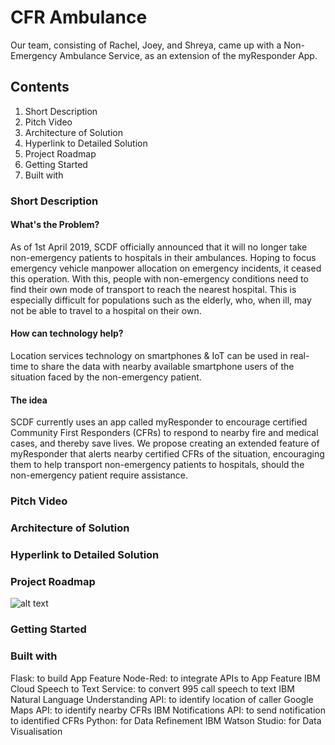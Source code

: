 # CFR Ambulance
Our team, consisting of Rachel, Joey, and Shreya, came up with a Non-Emergency Ambulance Service, as an extension of the myResponder App.

## Contents

1. Short Description
2. Pitch Video
3. Architecture of Solution
4. Hyperlink to Detailed Solution
5. Project Roadmap
6. Getting Started
7. Built with

### Short Description

#### What's the Problem?

As of 1st April 2019, SCDF officially announced that it will no longer take non-emergency patients to hospitals in their ambulances. Hoping to focus emergency vehicle manpower allocation on emergency incidents, it ceased this operation. With this, people with non-emergency conditions need to find their own mode of transport to reach the nearest hospital. This is especially difficult for populations such as the elderly, who, when ill, may not be able to travel to a hospital on their own.

#### How can technology help?

Location services technology on smartphones & IoT can be used in real-time to share the data with nearby available smartphone users of the situation faced by the non-emergency patient.

#### The idea

SCDF currently uses an app called myResponder to encourage certified Community First Responders (CFRs) to respond to nearby fire and medical cases, and thereby save lives. We propose creating an extended feature of myResponder that alerts nearby certified CFRs of the situation, encouraging them to help transport non-emergency patients to hospitals, should the non-emergency patient require assistance.

### Pitch Video

### Architecture of Solution

### Hyperlink to Detailed Solution

### Project Roadmap

![alt text](https://web.500px.com/photo/1017200817/Blue-and-Black-Timeline-Presentation-by-Shreya-Sriram "Project Timeline")

### Getting Started

### Built with

Flask: to build App Feature
Node-Red: to integrate APIs to App Feature
IBM Cloud Speech to Text Service: to convert 995 call speech to text
IBM Natural Language Understanding API: to identify location of caller
Google Maps API: to identify nearby CFRs
IBM Notifications API: to send notification to identified CFRs
Python: for Data Refinement
IBM Watson Studio: for Data Visualisation





